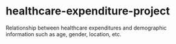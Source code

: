 # healthcare-expenditure-project
Relationship between healthcare expenditures and demographic information such as age, gender, location, etc.
